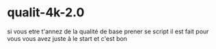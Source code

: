 # qualit-4k-2.0
si vous etre t'annez de la qualité de base prener se script il est fait pour vous vous avez juste à le start et c'est bon

